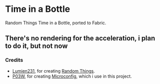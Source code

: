 # Time in a Bottle

Random Things Time in a Bottle, ported to Fabric.

## **There's no rendering for the acceleration, i plan to do it, but not now**

### Credits
* [Lumien231](https://www.curseforge.com/members/lumien231), for creating [Random Things](https://www.curseforge.com/minecraft/mc-mods/random-things).
* [P03W](https://github.com/P03W), for creating [Microconfig](https://github.com/P03W/Microconfig), which i use in this project.
